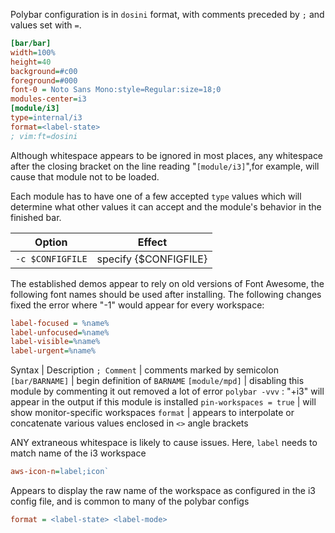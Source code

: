 Polybar configuration is in `dosini` format, with comments preceded by `;` and values set with `=`. 

```ini
[bar/bar]
width=100%
height=40
background=#c00
foreground=#000
font-0 = Noto Sans Mono:style=Regular:size=18;0
modules-center=i3
[module/i3]
type=internal/i3
format=<label-state>
; vim:ft=dosini
```

Although whitespace appears to be ignored in most places, any whitespace after the closing bracket on the line reading "`[module/i3]`",for example, will cause that module not to be loaded.

Each module has to have one of a few accepted `type` values which will determine what other values it can accept and the module's behavior in the finished bar.

| Option           | Effect                |
| ---------------- | --------------------- |
| `-c $CONFIGFILE` | specify {$CONFIGFILE} |


The established demos appear to rely on old versions of Font Awesome, the following font names should be used after installing.
The following changes fixed the error where "-1" would appear for every workspace:
```ini
label-focused = %name%
label-unfocused=%name%
label-visible=%name%
label-urgent=%name%
```

Syntax                        | Description
`; Comment`                   | comments marked by semicolon
`[bar/BARNAME]`               | begin definition of `BARNAME`
`[module/mpd]`                | disabling this module by commenting it out removed a lot of error
`polybar -vvv`                : "+i3" will appear in the output if this module is installed
`pin-workspaces = true`       | will show monitor-specific workspaces
`format`                      | appears to interpolate or concatenate various values enclosed in `<>` angle brackets

ANY extraneous whitespace is likely to cause issues.
Here, `label` needs to match name of the i3 workspace
```ini
aws-icon-n=label;icon`
```

Appears to display the raw name of the workspace as configured in the i3 config file, and is common to many of the polybar configs
```ini
format = <label-state> <label-mode>
```
